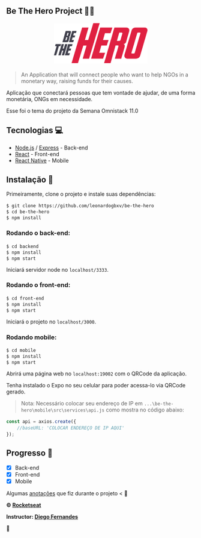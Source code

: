 ## Be The Hero Project 🦸‍♂️

<h4 align="center">
<img src="mobile/src/assets/logo@3x.png" width="250px" />
</h4>

> An Application that will connect people who want to help NGOs in a monetary way, raising funds for their causes.

Aplicação que conectará pessoas que tem vontade de ajudar, de uma forma monetária, ONGs em necessidade.

Esse foi o tema do projeto da Semana Omnistack 11.0

## Tecnologias 💻
- [Node.js](https://nodejs.org/en/) / [Express](https://expressjs.com/) - Back-end
- [React](https://reactjs.org/) - Front-end
- [React Native](https://reactnative.dev/) - Mobile

## Instalação 🔧
Primeiramente, clone o projeto e instale suas dependências:

```
$ git clone https://github.com/leonardogbxv/be-the-hero
$ cd be-the-hero
$ npm install
```

### Rodando o back-end:

```
$ cd backend
$ npm install
$ npm start
```

Iniciará servidor node no ```localhost/3333```.

### Rodando o front-end:

```
$ cd front-end
$ npm install
$ npm start
```

Iniciará o projeto no ```localhost/3000```.

### Rodando mobile:

```
$ cd mobile
$ npm install
$ npm start
```

Abrirá uma página web no ```localhost:19002``` com o QRCode da aplicação.

Tenha instalado o Expo no seu celular para poder acessa-lo via QRCode gerado.

> Nota: Necessário colocar seu endereço de IP em ```...\be-the-hero\mobile\src\services\api.js``` como mostra no código abaixo:
```javascript
const api = axios.create({
    //baseURL: 'COLOCAR ENDEREÇO DE IP AQUI'
});
```

## Progresso 🎢

- [x] Back-end
- [x] Front-end
- [x] Mobile

Algumas [anotações](https://www.notion.so/Semana-Omnistack-11-0-5cf854fa329348b0a7ab59c82550adef) que fiz durante o projeto < 📃 

**&copy; [Rocketseat](https://rocketseat.com.br/)** 

**Instructor: [Diego Fernandes](https://github.com/diego3g)**

🚀
